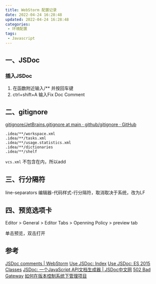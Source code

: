 ```yaml
---
title: WebStorm 配置记录
date: 2022-04-24 16:28:48
updated: 2022-04-24 16:28:48
categories:
 - 环境配置
tags:
 - Javascript
---
```


## 一、JSDoc

### 插入JSDoc

1. 在函数附近输入/** 并按回车键
2. ctrl+shift+A 输入Fix Doc Comment

## 二、gitignore

[gitignore/JetBrains.gitignore at main · github/gitignore · GitHub](https://github.com/github/gitignore/blob/main/Global/JetBrains.gitignore)

```.gitignore
.idea/**/workspace.xml
.idea/**/tasks.xml
.idea/**/usage.statistics.xml
.idea/**/dictionaries
.idea/**/shelf
```

`vcs.xml` 不包含在内，所以add

## 三、行分隔符

line-separators
编辑器-代码样式-行分隔符，取消取决于系统，改为LF

## 四、预览选项卡

Editor > General > Editor Tabs > Openning Policy > preview tab

单击预览，双击打开

## 参考

[JSDoc comments | WebStorm](https://www.jetbrains.com/help/webstorm/creating-jsdoc-comments.html)
[Use JSDoc: Index](https://jsdoc.app/)
[Use JSDoc: ES 2015 Classes](https://jsdoc.app/howto-es2015-classes.html)
[JSDoc: 一个JavaScript API文档生成器 | JSDoc中文网](https://jsdoc.zcopy.site/)
[502 Bad Gateway](http://shouce.jb51.net/jsdoc/index.html)
[如何在版本控制系统下管理项目](https://intellij-support.jetbrains.com/hc/en-us/articles/206544839)